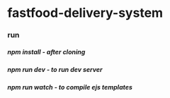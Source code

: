 # fastfood-delivery-system

### run 
##### npm install - after cloning

##### npm run dev - to run dev server
##### npm run watch - to compile ejs templates

